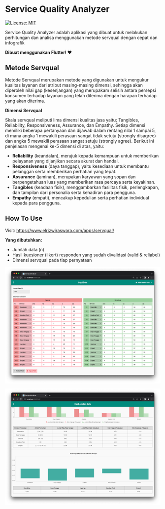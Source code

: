# Service Quality Analyzer
[![License: MIT](https://img.shields.io/badge/license-MIT-blue)](./LICENSE)

Service Quality Analyzer adalah aplikasi yang dibuat untuk melakukan perhitungan dan analisa menggunakan metode servqual dengan cepat dan infografik

**Dibuat menggunakan Flutter! ❤️**

## Metode Servqual
Metode Servqual merupakan metode yang digunakan untuk mengukur kualitas layanan dari atribut masing-masing dimensi, sehingga akan diperoleh nilai gap (kesenjangan) yang merupakam selisih antara persepsi konsumen terhadap layanan yang telah diterima dengan harapan terhadap yang akan diterima.

**Dimensi Servqual**

Skala servqual meliputi lima dimensi kualitas jasa yaitu; Tangibles, Reliability, Responsiveness, Assurance, dan Empathy. Setiap dimensi memiliki beberapa pertanyaan dan dijawab dalam rentang nilai 1 sampai 5, di mana angka 1 mewakili perasaan sangat tidak setuju (strongly disagree) dan angka 5 mewakili perasaan sangat setuju (strongly agree). Berikut ini penjelasan mengenai ke-5 dimensi di atas, yaitu:

- **Reliability** (keandalan), merujuk kepada kemampuan untuk memberikan pelayanan yang dijanjikan secara akurat dan handal.
- **Responsiveness** (daya tanggap), yaitu kesediaan untuk membantu pelanggan serta memberikan perhatian yang tepat.
- **Assurance** (jaminan), merupakan karyawan yang sopan dan berpengetahuan luas yang memberikan rasa percaya serta keyakinan.
- **Tangibles** (keadaan fisik), menggambarkan fasilitas fisik, perlengkapan, dan tampilan dari personalia serta kehadiran para pengguna.
- **Empathy** (empati), mencakup kepedulian serta perhatian individual kepada para pengguna.


## How To Use
Visit:
https://www.elrizwiraswara.com/apps/servqual/

**Yang dibutuhkan:**
- Jumlah data (n)
- Hasil kuesioner (likert) responden yang sudah divalidasi (valid & reliabel)
- Dimensi servqual pada tiap pernyataan

![Screenshot](https://github.com/elrizwiraswara/servqualanalyzer/blob/c79c92174db69f3fa296347f334cb9eaa7d5e566/screenshoots/Screen%20Shot%202022-08-30%20at%2010.47.53.png)

![Screenshot](https://github.com/elrizwiraswara/servqualanalyzer/blob/c79c92174db69f3fa296347f334cb9eaa7d5e566/screenshoots/Screen%20Shot%202022-08-30%20at%2010.48.43.png)


